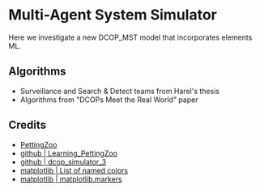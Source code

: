 # Multi-Agent System Simulator

Here we investigate a new DCOP_MST model that incorporates elements ML.

## Algorithms

- Surveillance and Search & Detect teams from Harel's thesis
- Algorithms from "DCOPs Meet the Real World" paper

## Credits

- [PettingZoo](https://www.pettingzoo.ml/#)
- [github | Learning_PettingZoo](https://github.com/Arseni1919/Learning_PettingZoo)
- [github | dcop_simulator_3](https://github.com/Arseni1919/dcop_simulator_3)
- [matplotlib | List of named colors](https://matplotlib.org/stable/gallery/color/named_colors.html)
- [matplotlib | matplotlib.markers](https://matplotlib.org/stable/api/markers_api.html)
